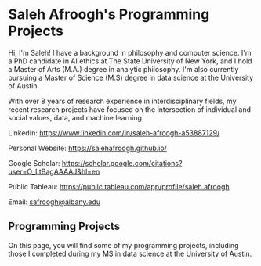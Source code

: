 
# Saleh Afroogh's Programming Projects
Hi, I'm Saleh! I have a background in philosophy and computer science. I'm a PhD candidate in AI ethics at The State University of New York, and I hold a Master of Arts (M.A.) degree in analytic philosophy. I'm also currently pursuing a Master of Science (M.S) degree in data science at the University of Austin.

With over 8 years of research experience in interdisciplinary fields, my recent research projects have focused on the intersection of individual and social values, data, and machine learning.

LinkedIn: https://www.linkedin.com/in/saleh-afroogh-a53887129/ 

Personal Website: https://salehafroogh.github.io/ 

Google Scholar: https://scholar.google.com/citations?user=O_LtBagAAAAJ&hl=en 

Public Tableau: https://public.tableau.com/app/profile/saleh.afroogh 

Email: safroogh@albany.edu


## Programming Projects
On this page, you will find some of my programming projects, including those I completed during my MS in data science at the University of Austin.


